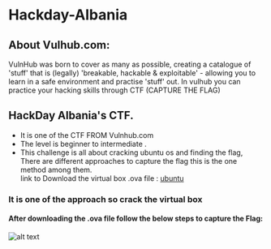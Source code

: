 # Hackday-Albania
## About Vulhub.com:<br/>
VulnHub was born to cover as many as possible, creating a catalogue of 'stuff' that is (legally) 'breakable, hackable & exploitable' - allowing you to learn in a safe environment and practise 'stuff' out.
In vulhub you can practice your hacking skills through CTF (CAPTURE THE FLAG)
## HackDay Albania's CTF.<br/>
* It is one of the CTF FROM Vulnhub.com<br/>
* The level is beginner to intermediate .<br/>
* This challenge is all about cracking ubuntu os and finding the flag, There are different approaches to capture the flag this is the one method among them.<br/>
link to Download the virtual box .ova file : [ubuntu](https://www.vulnhub.com/entry/hackday-albania,167/)

### It is one of the approach so crack the virtual box<br/>
#### After downloading the .ova file follow the below steps to capture the Flag:

![alt text](C:/Users/AKHILA/Pictures/Screenshots/1.png/200/200)
